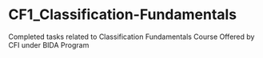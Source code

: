 # CF1_Classification-Fundamentals
Completed tasks related to Classification Fundamentals Course Offered by CFI under BIDA Program
